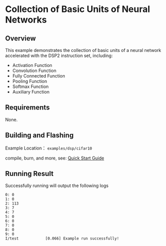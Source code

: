 # Collection of Basic Units of Neural Networks

## Overview

This example demonstrates the collection of basic units of a neural network accelerated with the DSP2 instruction set, including:

- Activation Function
- Convolution Function
- Fully Connected Function
- Pooling Function
- Softmax Function
- Auxiliary Function

## Requirements

None.

## Building and Flashing

Example Location： `examples/dsp/cifar10`

compile, burn, and more, see: [Quick Start Guide](https://doc.winnermicro.net/w800/en/2.2-beta.2/get_started/index.html)

## Running Result

Successfully running will output the following logs

```
0: 0
1: 0
2: 113
3: 7
4: 7
5: 0
6: 0
7: 0
8: 0
9: 0
I/test            [0.066] Example run successfully!
```

